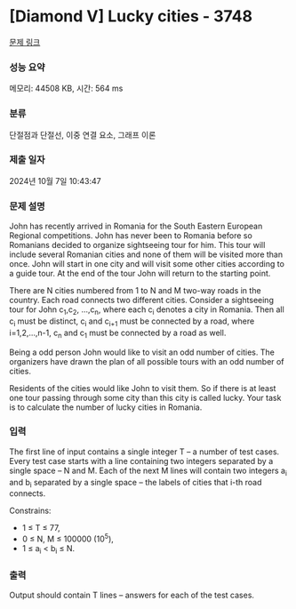 # [Diamond V] Lucky cities - 3748 

[문제 링크](https://www.acmicpc.net/problem/3748) 

### 성능 요약

메모리: 44508 KB, 시간: 564 ms

### 분류

단절점과 단절선, 이중 연결 요소, 그래프 이론

### 제출 일자

2024년 10월 7일 10:43:47

### 문제 설명

<p>John has recently arrived in Romania for the South Eastern European Regional competitions. John has never been to Romania before so Romanians decided to organize sightseeing tour for him. This tour will include several Romanian cities and none of them will be visited more than once. John will start in one city and will visit some other cities according to a guide tour. At the end of the tour John will return to the starting point.</p>

<p>There are N cities numbered from 1 to N and M two-way roads in the country. Each road connects two different cities. Consider a sightseeing tour for John c<sub>1</sub>,c<sub>2</sub>, ...,c<sub>n</sub>, where each c<sub>i</sub> denotes a city in Romania. Then all c<sub>i</sub> must be distinct, c<sub>i</sub> and c<sub>i+1</sub> must be connected by a road, where i=1,2,...,n-1, c<sub>n</sub> and c<sub>1</sub> must be connected by a road as well.</p>

<p>Being a odd person John would like to visit an odd number of cities. The organizers have drawn the plan of all possible tours with an odd number of cities.</p>

<p>Residents of the cities would like John to visit them. So if there is at least one tour passing through some city than this city is called lucky. Your task is to calculate the number of lucky cities in Romania.</p>

### 입력 

 <p>The first line of input contains a single integer T – a number of test cases. Every test case starts with a line containing two integers separated by a single space – N and M. Each of the next M lines will contain two integers a<sub>i</sub> and b<sub>i</sub> separated by a single space – the labels of cities that i-th road connects.</p>

<p>Constrains:</p>

<ul>
	<li>1 ≤ T ≤ 77,</li>
	<li>0 ≤ N, M ≤ 100000 (10<sup>5</sup>),</li>
	<li>1 ≤ a<sub>i</sub> < b<sub>i</sub> ≤ N. </li>
</ul>

### 출력 

 <p>Output should contain T lines – answers for each of the test cases.</p>

